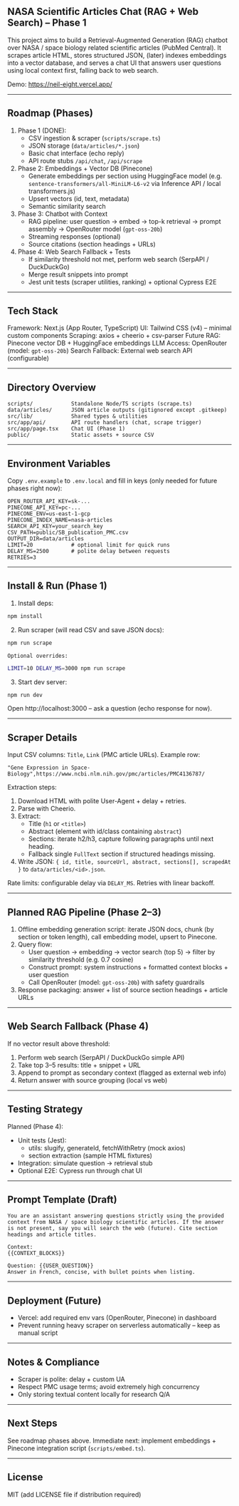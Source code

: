 ## NASA Scientific Articles Chat (RAG + Web Search) – Phase 1

This project aims to build a Retrieval-Augmented Generation (RAG) chatbot over NASA / space biology related scientific articles (PubMed Central). It scrapes article HTML, stores structured JSON, (later) indexes embeddings into a vector database, and serves a chat UI that answers user questions using local context first, falling back to web search.

Demo: https://neil-eight.vercel.app/

---
## Roadmap (Phases)
1. Phase 1 (DONE):
	- CSV ingestion & scraper (`scripts/scrape.ts`)
	- JSON storage (`data/articles/*.json`)
	- Basic chat interface (echo reply)
	- API route stubs `/api/chat`, `/api/scrape`
2. Phase 2: Embeddings + Vector DB (Pinecone)
	- Generate embeddings per section using HuggingFace model (e.g. `sentence-transformers/all-MiniLM-L6-v2` via Inference API / local transformers.js)
	- Upsert vectors (id, text, metadata)
	- Semantic similarity search
3. Phase 3: Chatbot with Context
	- RAG pipeline: user question -> embed -> top-k retrieval -> prompt assembly -> OpenRouter model (`gpt-oss-20b`)
	- Streaming responses (optional)
	- Source citations (section headings + URLs)
4. Phase 4: Web Search Fallback + Tests
	- If similarity threshold not met, perform web search (SerpAPI / DuckDuckGo)
	- Merge result snippets into prompt
	- Jest unit tests (scraper utilities, ranking) + optional Cypress E2E

---
## Tech Stack
Framework: Next.js (App Router, TypeScript)
UI: Tailwind CSS (v4) – minimal custom components
Scraping: axios + cheerio + csv-parser
Future RAG: Pinecone vector DB + HuggingFace embeddings
LLM Access: OpenRouter (model: `gpt-oss-20b`)
Search Fallback: External web search API (configurable)

---
## Directory Overview
```
scripts/            Standalone Node/TS scripts (scrape.ts)
data/articles/      JSON article outputs (gitignored except .gitkeep)
src/lib/            Shared types & utilities
src/app/api/        API route handlers (chat, scrape trigger)
src/app/page.tsx    Chat UI (Phase 1)
public/             Static assets + source CSV
```

---
## Environment Variables
Copy `.env.example` to `.env.local` and fill in keys (only needed for future phases right now):
```
OPEN_ROUTER_API_KEY=sk-...
PINECONE_API_KEY=pc-...
PINECONE_ENV=us-east-1-gcp
PINECONE_INDEX_NAME=nasa-articles
SEARCH_API_KEY=your_search_key
CSV_PATH=public/SB_publication_PMC.csv
OUTPUT_DIR=data/articles
LIMIT=20            # optional limit for quick runs
DELAY_MS=2500       # polite delay between requests
RETRIES=3
```

---
## Install & Run (Phase 1)
1. Install deps:
```bash
npm install
```
2. Run scraper (will read CSV and save JSON docs):
```bash
npm run scrape
```
	Optional overrides:
```bash
LIMIT=10 DELAY_MS=3000 npm run scrape
```
3. Start dev server:
```bash
npm run dev
```
Open http://localhost:3000 – ask a question (echo response for now).

---
## Scraper Details
Input CSV columns: `Title`, `Link` (PMC article URLs). Example row:
```
"Gene Expression in Space-Biology",https://www.ncbi.nlm.nih.gov/pmc/articles/PMC4136787/
```
Extraction steps:
1. Download HTML with polite User-Agent + delay + retries.
2. Parse with Cheerio.
3. Extract:
	- Title (`h1` or `<title>`)
	- Abstract (element with id/class containing `abstract`)
	- Sections: iterate h2/h3, capture following paragraphs until next heading.
	- Fallback single `FullText` section if structured headings missing.
4. Write JSON: `{ id, title, sourceUrl, abstract, sections[], scrapedAt }` to `data/articles/<id>.json`.

Rate limits: configurable delay via `DELAY_MS`. Retries with linear backoff.

---
## Planned RAG Pipeline (Phase 2–3)
1. Offline embedding generation script: iterate JSON docs, chunk (by section or token length), call embedding model, upsert to Pinecone.
2. Query flow:
	- User question -> embedding -> vector search (top 5) -> filter by similarity threshold (e.g. 0.7 cosine)
	- Construct prompt: system instructions + formatted context blocks + user question
	- Call OpenRouter (model: `gpt-oss-20b`) with safety guardrails
3. Response packaging: answer + list of source section headings + article URLs

---
## Web Search Fallback (Phase 4)
If no vector result above threshold:
1. Perform web search (SerpAPI / DuckDuckGo simple API)
2. Take top 3–5 results: title + snippet + URL
3. Append to prompt as secondary context (flagged as external web info)
4. Return answer with source grouping (local vs web)

---
## Testing Strategy
Planned (Phase 4):
* Unit tests (Jest):
  - utils: slugify, generateId, fetchWithRetry (mock axios)
  - section extraction (sample HTML fixtures)
* Integration: simulate question -> retrieval stub
* Optional E2E: Cypress run through chat UI

---
## Prompt Template (Draft)
```
You are an assistant answering questions strictly using the provided context from NASA / space biology scientific articles. If the answer is not present, say you will search the web (future). Cite section headings and article titles.

Context:
{{CONTEXT_BLOCKS}}

Question: {{USER_QUESTION}}
Answer in French, concise, with bullet points when listing.
```

---
## Deployment (Future)
* Vercel: add required env vars (OpenRouter, Pinecone) in dashboard
* Prevent running heavy scraper on serverless automatically – keep as manual script

---
## Notes & Compliance
* Scraper is polite: delay + custom UA
* Respect PMC usage terms; avoid extremely high concurrency
* Only storing textual content locally for research Q/A

---
## Next Steps
See roadmap phases above. Immediate next: implement embeddings + Pinecone integration script (`scripts/embed.ts`).

---
## License
MIT (add LICENSE file if distribution required)
